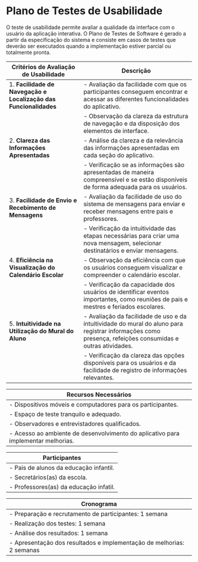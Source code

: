 # Plano de Testes de Usabilidade

O teste de usabilidade permite avaliar a qualidade da interface com o usuário da aplicação interativa. O Plano de Testes de Software é gerado a partir da especificação do sistema e consiste em casos de testes que deverão ser executados quando a implementação estiver parcial ou totalmente pronta.


| Critérios de Avaliação de Usabilidade                                       | Descrição                                                                                                                                                             |
|------------------------------------------------------------------------------|-----------------------------------------------------------------------------------------------------------------------------------------------------------------------|
| 1. **Facilidade de Navegação e Localização das Funcionalidades**             | - Avaliação da facilidade com que os participantes conseguem encontrar e acessar as diferentes funcionalidades do aplicativo.                                      |
|                                                                              | - Observação da clareza da estrutura de navegação e da disposição dos elementos de interface.                                                                         |
| 2. **Clareza das Informações Apresentadas**                                  | - Análise da clareza e da relevância das informações apresentadas em cada seção do aplicativo.                                                                        |
|                                                                              | - Verificação se as informações são apresentadas de maneira compreensível e se estão disponíveis de forma adequada para os usuários.                                |
| 3. **Facilidade de Envio e Recebimento de Mensagens**                        | - Avaliação da facilidade de uso do sistema de mensagens para enviar e receber mensagens entre pais e professores.                                           |
|                                                                              | - Verificação da intuitividade das etapas necessárias para criar uma nova mensagem, selecionar destinatários e enviar mensagens.                                    |
| 4. **Eficiência na Visualização do Calendário Escolar**                      | - Observação da eficiência com que os usuários conseguem visualizar e compreender o calendário escolar.                                                              |
|                                                                              | - Verificação da capacidade dos usuários de identificar eventos importantes, como reuniões de pais e mestres e feriados escolares.                          |
| 5. **Intuitividade na Utilização do Mural do Aluno**                         | - Avaliação da facilidade de uso e da intuitividade do mural do aluno para registrar informações como presença, refeições consumidas e outras atividades.           |
|                                                                              | - Verificação da clareza das opções disponíveis para os usuários e da facilidade de registro de informações relevantes.                                            |

| Recursos Necessários                                                         |                                                                                                                            
|------------------------------------------------------------------------------|
| - Dispositivos móveis e computadores para os participantes.                 | 
|- Espaço de teste tranquilo e adequado.|
|- Observadores e entrevistadores qualificados.| 
|- Acesso ao ambiente de desenvolvimento do aplicativo para implementar melhorias. |

| Participantes                                                                |                                                                                                                            
|------------------------------------------------------------------------------|
| - Pais de alunos da educação infantil.                                     | 
|- Secretários(as) da escola. 
|- Professores(as) da educação infatil.      |           

| Cronograma                                                                   |                                                                    
|------------------------------------------------------------------------------|
| - Preparação e recrutamento de participantes: 1 semana                      | 
|- Realização dos testes: 1 semana |
|- Análise dos resultados: 1 semana |
|- Apresentação dos resultados e implementação de melhorias: 2 semanas                       |

